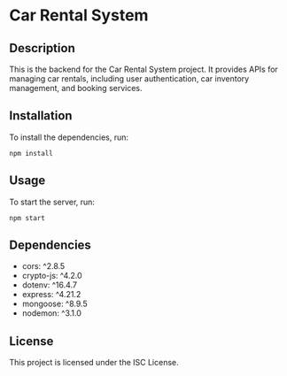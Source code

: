 # Car Rental System

## Description
This is the backend for the Car Rental System project. It provides APIs for managing car rentals, including user authentication, car inventory management, and booking services.

## Installation
To install the dependencies, run:
```
npm install
```

## Usage
To start the server, run:
```
npm start
```

## Dependencies
- cors: ^2.8.5
- crypto-js: ^4.2.0
- dotenv: ^16.4.7
- express: ^4.21.2
- mongoose: ^8.9.5
- nodemon: ^3.1.0

## License
This project is licensed under the ISC License.
